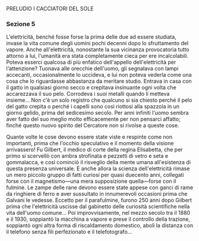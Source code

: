 PRELUDIO
I CACCIATORI DEL SOLE
### Sezione 5

L'elettricità, benché fosse forse la prima delle due ad essere studiata, invase la vita comune degli uomini pochi decenni dopo lo sfruttamento del vapore. Anche all'elettricità, nonostante la sua vicinanza provocatoria tutto attorno a lui, l'umanità era stata completamente cieca per ere incalcolabili. Poteva esserci qualcosa di più enfatico dell'appello dell'elettricità per l'attenzione? Tuonava alle orecchie dell'uomo, gli segnalava con lampi accecanti, occasionalmente lo uccideva, e lui non poteva vederla come una cosa che lo riguardasse abbastanza da meritare studio. Entrava in casa con il gatto in qualsiasi giorno secco e crepitava insinuante ogni volta che accarezzava il suo pelo. Corrodeva i suoi metalli quando li metteva insieme... Non c'è un solo registro che qualcuno si sia chiesto perché il pelo del gatto crepita o perché i capelli sono così riottosi alla spazzola in un giorno gelido, prima del sedicesimo secolo. Per anni infiniti l'uomo sembra aver fatto del suo meglio molto efficacemente per non pensarci affatto; finché questo nuovo spirito del Cercatore non si rivolse a queste cose.

Quante volte le cose devono essere state viste e respinte come non importanti, prima che l'occhio speculativo e il momento della visione arrivassero! Fu Gilbert, il medico di corte della regina Elisabetta, che per primo si scervellò con ambra strofinata e pezzetti di vetro e seta e gommalacca, e così cominciò il risveglio della mente umana all'esistenza di questa presenza universale. E anche allora la scienza dell'elettricità rimase un mero piccolo gruppo di fatti curiosi per quasi duecento anni, collegati forse con il magnetismo—una mera supposizione quella—forse con il fulmine. Le zampe delle rane devono essere state appese con ganci di rame da ringhiere di ferro e aver sussultato in innumerevoli occasioni prima che Galvani le vedesse. Eccetto per il parafulmine, furono 250 anni dopo Gilbert prima che l'elettricità uscisse dal gabinetto delle curiosità scientifiche nella vita dell'uomo comune... Poi improvvisamente, nel mezzo secolo tra il 1880 e il 1930, soppiantò la macchina a vapore e prese il controllo della trazione, soppiantò ogni altra forma di riscaldamento domestico, abolì la distanza con il telefono senza fili perfezionato e il telefotografo...
